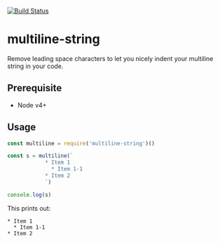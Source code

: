 [![Build Status](https://travis-ci.org/ryu1kn/multiline-string.svg?branch=master)](https://travis-ci.org/ryu1kn/multiline-string)

# multiline-string

Remove leading space characters to let you nicely indent your multiline string in your code.

## Prerequisite

* Node v4+

## Usage

```js
const multiline = require('multiline-string')()

const s = multiline(`
            * Item 1
              * Item 1-1
            * Item 2
            `)

console.log(s)
```

This prints out:

```
* Item 1
  * Item 1-1
* Item 2
```
